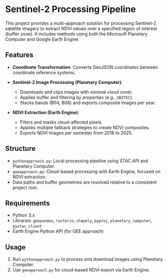 # Sentinel-2 Processing Pipeline

This project provides a multi-approach solution for processing Sentinel-2 satellite imagery to extract NDVI values over a specified region of interest (buffer zone). It includes methods using both the Microsoft Planetary Computer and Google Earth Engine.

## Features

* **Coordinate Transformation**: Converts GeoJSON coordinates between coordinate reference systems.
* **Sentinel-2 Image Processing (Planetary Computer)**:

  * Downloads and clips images with minimal cloud cover.
  * Applies buffer and filtering by properties (e.g., `UBITEC`).
  * Stacks bands (B04, B08) and exports composite images per year.
* **NDVI Extraction (Earth Engine)**:

  * Filters and masks cloud-affected pixels.
  * Applies multiple fallback strategies to create NDVI composites.
  * Exports NDVI images per semester from 2018 to 2025.

## Structure

* `pythonapproach.py`: Local processing pipeline using STAC API and Planetary Computer.
* `geeapproach.py`: Cloud-based processing with Earth Engine, focused on NDVI extraction.
* Data paths and buffer geometries are resolved relative to a consistent project root.

## Requirements

* Python 3.x
* Libraries: `geopandas`, `rasterio`, `shapely`, `pyproj`, `planetary_computer`, `pystac_client`
* Earth Engine Python API (for GEE approach)

## Usage

1. Run `pythonapproach.py` to process and download images using Planetary Computer.
2. Use `geeapproach.py` for cloud-based NDVI export via Earth Engine.
